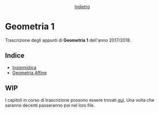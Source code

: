 
<center>
	<a href="/" 
		title="Raccolta di Appunti">Indietro</a>
</center>

# Geometria 1

Trascrizione degli appunti di **Geometria 1** dell'anno 2017/2018.

## Indice

- [Insiemistica](./insiemistica.html)
- [Geometria Affine](./geometria-affine.html)

## WIP

I capitoli in corso di trascrizione possono essere trovati [qui](./_wip.html). Una volta che saranno decenti passeranno poi nel loro file.